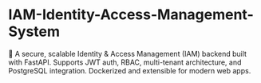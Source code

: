 # IAM-Identity-Access-Management-System
🔐 A secure, scalable Identity &amp; Access Management (IAM) backend built with FastAPI. Supports JWT auth, RBAC, multi-tenant architecture, and PostgreSQL integration. Dockerized and extensible for modern web apps.
